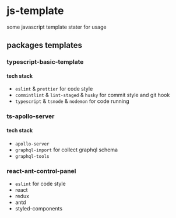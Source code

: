# js-template

some javascript template stater for usage

## packages templates

### typescript-basic-template

#### tech stack

- `eslint` & `prettier` for code style
- `commintlint` & `lint-staged` & `husky` for commit style and git hook
- `typescript` & `tsnode` & `nodemon` for code running

### ts-apollo-server

#### tech stack

- `apollo-server`
- `graphql-import` for collect graphql schema
- `graphql-tools`

### react-ant-control-panel

- `eslint` for code style
- react
- redux
- antd
- styled-components
